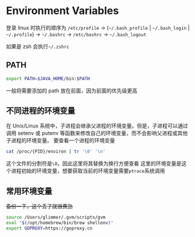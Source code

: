 # Environment Variables

登录 linux 时执行的顺序为
`/etc/profile` -> (`~/.bash_profile` | `~/.bash_login` | `~/.profile`) -> `~/.bashrc` -> `/etc/bashrc` -> `~/.bash_logout`

如果是 zsh 会执行`~/.zshrc`

## PATH

```bash
export PATH=$JAVA_HOME/bin:$PATH
```

一般将需要添加的 path 放在前面，因为前面的优先级更高

## 不同进程的环境变量

在 Unix/Linux 系统中，子进程会继承父进程的环境变量。但是，子进程可以通过调用 setenv 或 putenv 等函数来修改自己的环境变量，而不会影响父进程或其他子进程的环境变量。
要查看一个进程的环境变量

```bash
cat /proc/{PID}/environ | tr '\0' '\n'
```

这个文件的分割符是`\0`，因此这里将其替换为换行方便查看
这里的环境变量是这个进程初始的环境变量，想要获取当前的环境变量需要`ptrace`系统调用

## 常用环境变量

~~备份一下，这个丢了就很费劲~~

```bash
source /Users/glimmer/.gvm/scripts/gvm
eval "$(/opt/homebrew/bin/brew shellenv)"
export GOPROXY=https://goproxy.cn
```

